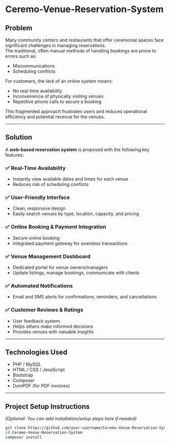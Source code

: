 # Ceremo-Venue-Reservation-System

## Problem

Many community centers and restaurants that offer ceremonial spaces face significant challenges in managing reservations.  
The traditional, often manual methods of handling bookings are prone to errors such as:
  
- Miscommunications  
- Scheduling conflicts  

For customers, the lack of an online system means:

- No real-time availability  
- Inconvenience of physically visiting venues  
- Repetitive phone calls to secure a booking  

This fragmented approach frustrates users and reduces operational efficiency and potential revenue for the venues.

---

## Solution

A **web-based reservation system** is proposed with the following key features:

### ✅ Real-Time Availability
- Instantly view available dates and times for each venue  
- Reduces risk of scheduling conflicts

### ✅ User-Friendly Interface
- Clean, responsive design  
- Easily search venues by type, location, capacity, and pricing

### ✅ Online Booking & Payment Integration
- Secure online booking  
- Integrated payment gateway for seamless transactions

### ✅ Venue Management Dashboard
- Dedicated portal for venue owners/managers  
- Update listings, manage bookings, communicate with clients

### ✅ Automated Notifications
- Email and SMS alerts for confirmations, reminders, and cancellations

### ✅ Customer Reviews & Ratings
- User feedback system  
- Helps others make informed decisions  
- Provides venues with valuable insights

---

## Technologies Used
- PHP / MySQL  
- HTML / CSS / JavaScript  
- Bootstrap  
- Composer  
- DomPDF (for PDF invoices)  


---

## Project Setup Instructions

*(Optional: You can add installation/setup steps here if needed)*

```bash
git clone https://github.com/your-username/Ceremo-Venue-Reservation-System.git
cd Ceremo-Venue-Reservation-System
composer install
